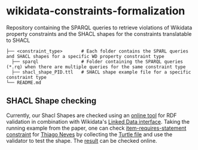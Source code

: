 # wikidata-constraints-formalization

Repository containing the SPARQL queries to retrieve violations of Wikidata property constraints and the SHACL shapes for the constraints translatable to SHACL

```
├── <constraint_type>       # Each folder contains the SPARL queries and SHACL shapes for a specific WD property constraint type
  ├── sparql                # Folder containing the SPARQL queries (*.rq) when there are multiple queries for the same constraint type
  ├── shacl_shape_PID.ttl   # SHACL shape example file for a specific constraint type
└── README.md
```

## SHACL Shape checking

Currently, our Shacl Shapes are checked using an [online tool](https://rdfshape.herokuapp.com/validate) for RDF validation in combination with Wikidata's [Linked Data interface](https://www.wikidata.org/wiki/Wikidata:Data_access). Taking the running example from the paper, one can check [item-requires-statement constraint](https://www.wikidata.org/wiki/Q21503247) for [Thiago Neves](https://www.wikidata.org/wiki/Q370014) by collecting the [Turtle file](https://www.wikidata.org/wiki/Special:EntityData/Q370014.ttl) and use the validator to test the shape. The [result](<https://rdfshape.herokuapp.com/validate?dataURL=https%3A%2F%2Fwww.wikidata.org%2Fwiki%2FSpecial%3AEntityData%2FQ370014.ttl&dataFormat=turtle&schema=prefix%20%3A%20%20%20%20%20%20%20%20%3Chttp%3A%2F%2Fexample.org%2F%3E%0Aprefix%20wdt%3A%20%20%20%20%20%3Chttp%3A%2F%2Fwww.wikidata.org%2Fprop%2Fdirect%2F%3E%0Aprefix%20wd%3A%20%20%20%20%20%20%3Chttp%3A%2F%2Fwww.wikidata.org%2Fentity%2F%3E%0Aprefix%20sh%3A%20%20%20%20%20%3Chttp%3A%2F%2Fwww.w3.org%2Fns%2Fshacl%23%3E%20%0A%0A%0A%3AP1469_ItemRequiresStatementShape%20%0A%09a%20sh%3ANodeShape%20%3B%0A%09sh%3AtargetSubjectsOf%20wdt%3AP1469%20%3B%0A%09sh%3Aproperty%20%5B%0A%20%20%20%20%09sh%3Apath%20wdt%3AP106%20%3B%0A%20%20%20%20%20%20%20%20sh%3AminCount%201%3B%0A%20%20%20%20%20%20%20%20sh%3Ain%20(wd%3AQ937857%20wd%3AQ18515558%20wd%3AQ21057452%20wd%3AQ628099)%20%3B%0A%20%20%09%5D%20.&schemaFormat=Turtle&schemaEngine=SHACLex&triggerMode=TargetDecls&schemaEmbedded=false&inference=NONE&activeDataTab=%23dataUrl&activeSchemaTab=%23schemaTextArea&activeShapeMapTab=%23shapeMapTextArea&&shapeMap=>) can be checked online.
